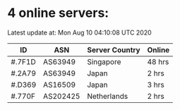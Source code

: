 # 4 online servers:

Latest update at: Mon Aug 10 04:10:08 UTC 2020

| ID | ASN | Server Country | Online |
| -- | --- | -------------- | ------ |
| #.7F1D | AS63949 | Singapore | 48 hrs |
| #.2A79 | AS63949 | Japan | 2 hrs |
| #.D369 | AS16509 | Japan | 3 hrs |
| #.770F | AS202425 | Netherlands | 2 hrs |

